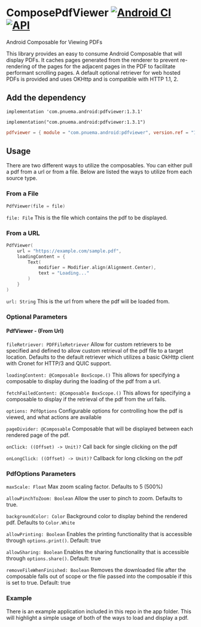 # ComposePdfViewer [![Android CI](https://github.com/barnhill/ComposePdfViewer/actions/workflows/android.yml/badge.svg)](https://github.com/barnhill/ComposePdfViewer/actions/workflows/android.yml) [![API](https://img.shields.io/badge/API-19%2B-brightgreen.svg?style=flat)](https://android-arsenal.com/api?level=23)

Android Composable for Viewing PDFs

This library provides an easy to consume Android Composable that will display PDFs.  It caches pages generated from the renderer to prevent re-rendering of the pages for the adjacent pages in the PDF to facilitate performant scrolling pages.  A default optional retriever for web hosted PDFs is provided and uses OKHttp and is compatible with HTTP 1.1, 2.

## Add the dependency

```Gradle
implementation 'com.pnuema.android:pdfviewer:1.3.1'
```
```Kotlin(KTS)
implementation("com.pnuema.android:pdfviewer:1.3.1")
```
```TOML
pdfviewer = { module = "com.pnuema.android:pdfviewer", version.ref = "1.3.1" }
```

## Usage

There are two different ways to utilize the composables.  You can either pull a pdf from a url or from a file.  Below are listed the ways to utilize from each source type.

### From a File

```kotlin
PdfViewer(file = file)
```

```file: File```
This is the file which contains the pdf to be displayed.

### From a URL

```kotlin
PdfViewer(
    url = "https://example.com/sample.pdf",
    loadingContent = {
        Text(
            modifier = Modifier.align(Alignment.Center),
            text = "Loading..."
        )
    }
)
```
```url: String```
This is the url from where the pdf will be loaded from.

### Optional Parameters

#### PdfViewer - (From Url)

```fileRetriever: PDFFileRetriever```
Allow for custom retrievers to be specified and defined to allow custom retrieval of the pdf file to a target location.  Defaults to the default retriever which utilizes a basic OkHttp client with Cronet for HTTP/3 and QUIC support.

```loadingContent: @Composable BoxScope.()```
This allows for specifying a composable to display during the loading of the pdf from a url.

```fetchFailedContent: @Composable BoxScope.()```
This allows for specifying a composable to display if the retrieval of the pdf from the url fails.

```options: PdfOptions```
Configurable options for controlling how the pdf is viewed, and what actions are available

```pageDivider: @Composable```
Composable that will be displayed between each rendered page of the pdf.

```onClick: ((Offset) -> Unit)?```
Call back for single clicking on the pdf

```onLongClick: ((Offset) -> Unit)?```
Callback for long clicking on the pdf

### PdfOptions Parameters
```maxScale: Float```
Max zoom scaling factor. Defaults to 5 (500%)

```allowPinchToZoom: Boolean```
Allow the user to pinch to zoom. Defaults to true.

```backgroundColor: Color```
Background color to display behind the rendered pdf. Defaults to `Color.White`

```allowPrinting: Boolean```
Enables the printing functionality that is accessible through `options.print()`. Default: true

```allowSharing: Boolean```
Enables the sharing functionality that is accessible through `options.share()`. Default: true

```removeFileWhenFinished: Boolean```
Removes the downloaded file after the composable falls out of scope or the file passed into the 
composable if this is set to true. Default: true

### Example

There is an example application included in this repo in the app folder.  This will highlight a simple usage of both of the ways to load and display a pdf.
